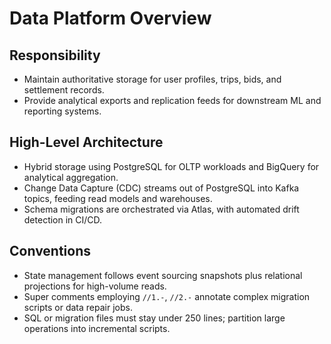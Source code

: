 # Data Platform Overview

## Responsibility
- Maintain authoritative storage for user profiles, trips, bids, and settlement records.
- Provide analytical exports and replication feeds for downstream ML and reporting systems.

## High-Level Architecture
- Hybrid storage using PostgreSQL for OLTP workloads and BigQuery for analytical aggregation.
- Change Data Capture (CDC) streams out of PostgreSQL into Kafka topics, feeding read models and warehouses.
- Schema migrations are orchestrated via Atlas, with automated drift detection in CI/CD.

## Conventions
- State management follows event sourcing snapshots plus relational projections for high-volume reads.
- Super comments employing `//1.-`, `//2.-` annotate complex migration scripts or data repair jobs.
- SQL or migration files must stay under 250 lines; partition large operations into incremental scripts.
